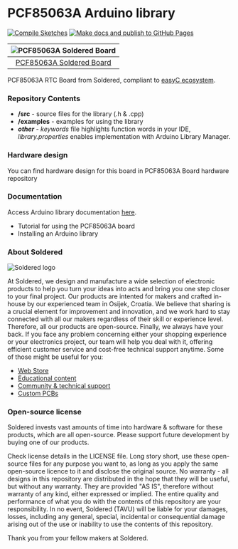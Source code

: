 # PCF85063A Arduino library

[![Compile Sketches](http://github-actions.40ants.com/e-radionicacom/Soldered-PCF85063A-Arduino-Library/matrix.svg?branch=dev&only=Compile%20Sketches)](https://github.com/e-radionicacom/Soldered-PCF85063A-Arduino-Library/actions/workflows/compile_test.yml)
[![Make docs and publish to GitHub Pages](https://github.com/e-radionicacom/Soldered-PCF85063A-Arduino-Library/actions/workflows/make_docs.yml/badge.svg?branch=dev)](https://github.com/e-radionicacom/Soldered-PCF85063A-Arduino-Library/actions/workflows/make_docs.yml)

| ![PCF85063A Soldered Board](https://upload.wikimedia.org/wikipedia/commons/8/8f/Example_image.svg) |
| :---------------------------------------------------------------------------------------------:    |
| [PCF85063A Soldered Board](https://www.solde.red/SKU)                                              |

PCF85063A RTC Board from Soldered, compliant to [easyC ecosystem](https://www.soldered.com/easyC). 

### Repository Contents
- **/src** - source files for the library (.h & .cpp)
- **/examples** - examples for using the library
- ***other*** - *keywords* file highlights function words in your IDE, *library.properties* enables implementation with Arduino Library Manager.

### Hardware design
You can find hardware design for this board in PCF85063A Board hardware repository

### Documentation

Access Arduino library documentation [here](https://e-radionicacom.github.io/Soldered-PCF85063A-Arduino-Library/).

- Tutorial for using the PCF85063A board
- Installing an Arduino library

### About Soldered
![Soldered logo](https://raw.githubusercontent.com/e-radionicacom/Soldered-PCF85063A-Arduino-Library/dev/extras/Logo%20horizontal-2.svg)

At Soldered, we design and manufacture a wide selection of electronic products to help you turn your ideas into acts and bring you one step closer to your final project. Our products are intented for makers and crafted in-house by our experienced team in Osijek, Croatia. We believe that sharing is a crucial element for improvement and innovation, and we work hard to stay connected with all our makers regardless of their skill or experience level. Therefore, all our products are open-source. Finally, we always have your back. If you face any problem concerning either your shopping experience or your electronics project, our team will help you deal with it, offering efficient customer service and cost-free technical support anytime. Some of those might be useful for you:

- [Web Store](https://www.soldered.com)
- [Educational content](https://learn.soldered.com)
- [Community & technical support](https://community.soldered.com)
- [Custom PCBs](https://pcb.soldered.com)

### Open-source license
Soldered invests vast amounts of time into hardware & software for these products, which are all open-source. Please support future development by buying one of our products. 

Check license details in the LICENSE file. Long story short, use these open-source files for any purpose you want to, as long as you apply the same open-source licence to it and disclose the original source. No warranty - all designs in this repository are distributed in the hope that they will be useful, but without any warranty. They are provided "AS IS", therefore without warranty of any kind, either expressed or implied. The entire quality and performance of what you do with the contents of this repository are your responsibility. In no event, Soldered (TAVU) will be liable for your damages, losses, including any general, special, incidental or consequential damage arising out of the use or inability to use the contents of this repository. 

Thank you from your fellow makers at Soldered.


